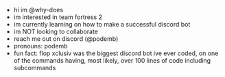 - hi im @why-does
- im interested in team fortress 2
- im currently learning on how to make a successful discord bot
- im NOT looking to collaborate
- reach me out on discord (@podemb)
- pronouns: podemb
- fun fact: flop xclusiv was the biggest discord bot ive ever coded, on one of the commands having, most likely, over 100 lines of code including subcommands
